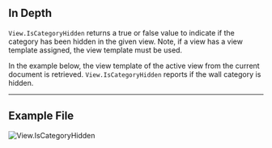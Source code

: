 ## In Depth
`View.IsCategoryHidden` returns a true or false value to indicate if the category has been hidden in the given view. Note, if a view has a view template assigned, the view template must be used.

In the example below, the view template of the active view from the current document is retrieved. `View.IsCategoryHidden` reports if the wall category is hidden.
___
## Example File

![View.IsCategoryHidden](./Revit.Elements.Views.View.IsCategoryHidden_img.jpg)
